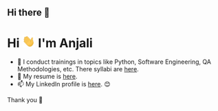 ## Hi there 👋

# Hi <img src="https://raw.githubusercontent.com/ABSphreak/ABSphreak/master/gifs/Hi.gif" width="30px"> I'm Anjali

- 🌱 I conduct trainings in topics like Python, Software Engineering, QA Methodologies, etc. There syllabi are [here](https://github.com/anjaliyogeshkulkarni/anjaliyogeshkulkarni/Trainings.md).
- 👯 My resume is [here](https://raw.githubusercontent.com/anjaliyogeshkulkarni/anjaliyogeshkulkarni/main/Resume_Anjali_Kulkarni.pdf).
- 📫 My LinkedIn profile is [here](https://www.linkedin.com/in/anjalikulkarni/). 😊

Thank you 🙏


<!--
**anjaliyogeshkulkarni/anjaliyogeshkulkarni** is a ✨ _special_ ✨ repository because its `README.md` (this file) appears on your GitHub profile.

Here are some ideas to get you started:

- 🔭 I’m currently working on ...
- 🌱 I’m currently learning ...
- 👯 I’m looking to collaborate on ...
- 🤔 I’m looking for help with ...
- 💬 Ask me about ...
- 📫 How to reach me: ...
- 😄 Pronouns: ...
- ⚡ Fun fact: ...
-->
